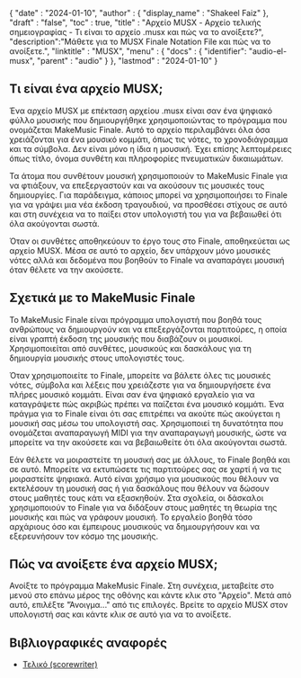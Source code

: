 {
  "date" : "2024-01-10",
  "author" : {
    "display_name" : "Shakeel Faiz"
  },
  "draft" : "false",
  "toc" : true,
  "title" : "Αρχείο MUSX - Αρχείο τελικής σημειογραφίας - Τι είναι το αρχείο .musx και πώς να το ανοίξετε?",
  "description":"Μάθετε για το MUSX Finale Notation File και πώς να το ανοίξετε.",
  "linktitle" : "MUSX",
  "menu" : {
    "docs" : {
      "identifier": "audio-el-musx",
      "parent" : "audio"
    }
  },
  "lastmod" : "2024-01-10"
}

## Τι είναι ένα αρχείο MUSX;

Ένα αρχείο MUSX με επέκταση αρχείου .musx είναι σαν ένα ψηφιακό φύλλο μουσικής που δημιουργήθηκε χρησιμοποιώντας το πρόγραμμα που ονομάζεται MakeMusic Finale. Αυτό το αρχείο περιλαμβάνει όλα όσα χρειάζονται για ένα μουσικό κομμάτι, όπως τις νότες, το χρονοδιάγραμμα και τα σύμβολα. Δεν είναι μόνο η ίδια η μουσική. Έχει επίσης λεπτομέρειες όπως τίτλο, όνομα συνθέτη και πληροφορίες πνευματικών δικαιωμάτων.

Τα άτομα που συνθέτουν μουσική χρησιμοποιούν το MakeMusic Finale για να φτιάξουν, να επεξεργαστούν και να ακούσουν τις μουσικές τους δημιουργίες. Για παράδειγμα, κάποιος μπορεί να χρησιμοποιήσει το Finale για να γράψει μια νέα έκδοση τραγουδιού, να προσθέσει στίχους σε αυτό και στη συνέχεια να το παίξει στον υπολογιστή του για να βεβαιωθεί ότι όλα ακούγονται σωστά.

Όταν οι συνθέτες αποθηκεύουν το έργο τους στο Finale, αποθηκεύεται ως αρχείο MUSX. Μέσα σε αυτό το αρχείο, δεν υπάρχουν μόνο μουσικές νότες αλλά και δεδομένα που βοηθούν το Finale να αναπαράγει μουσική όταν θέλετε να την ακούσετε.

## Σχετικά με το MakeMusic Finale

Το MakeMusic Finale είναι πρόγραμμα υπολογιστή που βοηθά τους ανθρώπους να δημιουργούν και να επεξεργάζονται παρτιτούρες, η οποία είναι γραπτή έκδοση της μουσικής που διαβάζουν οι μουσικοί. Χρησιμοποιείται από συνθέτες, μουσικούς και δασκάλους για τη δημιουργία μουσικής στους υπολογιστές τους.

Όταν χρησιμοποιείτε το Finale, μπορείτε να βάλετε όλες τις μουσικές νότες, σύμβολα και λέξεις που χρειάζεστε για να δημιουργήσετε ένα πλήρες μουσικό κομμάτι. Είναι σαν ένα ψηφιακό εργαλείο για να καταγράψετε πώς ακριβώς πρέπει να παίζεται ένα μουσικό κομμάτι. Ένα πράγμα για το Finale είναι ότι σας επιτρέπει να ακούτε πώς ακούγεται η μουσική σας μέσω του υπολογιστή σας. Χρησιμοποιεί τη δυνατότητα που ονομάζεται αναπαραγωγή MIDI για την αναπαραγωγή μουσικής, ώστε να μπορείτε να την ακούσετε και να βεβαιωθείτε ότι όλα ακούγονται σωστά.

Εάν θέλετε να μοιραστείτε τη μουσική σας με άλλους, το Finale βοηθά και σε αυτό. Μπορείτε να εκτυπώσετε τις παρτιτούρες σας σε χαρτί ή να τις μοιραστείτε ψηφιακά. Αυτό είναι χρήσιμο για μουσικούς που θέλουν να εκτελέσουν τη μουσική σας ή για δασκάλους που θέλουν να δώσουν στους μαθητές τους κάτι να εξασκηθούν. Στα σχολεία, οι δάσκαλοι χρησιμοποιούν το Finale για να διδάξουν στους μαθητές τη θεωρία της μουσικής και πώς να γράφουν μουσική. Το εργαλείο βοηθά τόσο αρχάριους όσο και έμπειρους μουσικούς να δημιουργήσουν και να εξερευνήσουν τον κόσμο της μουσικής.

## Πώς να ανοίξετε ένα αρχείο MUSX;

Ανοίξτε το πρόγραμμα MakeMusic Finale. Στη συνέχεια, μεταβείτε στο μενού στο επάνω μέρος της οθόνης και κάντε κλικ στο "Αρχείο". Μετά από αυτό, επιλέξτε "Άνοιγμα..." από τις επιλογές. Βρείτε το αρχείο MUSX στον υπολογιστή σας και κάντε κλικ σε αυτό για να το ανοίξετε.

## Βιβλιογραφικές αναφορές
* [Τελικό (scorewriter)](https://en.wikipedia.org/wiki/Finale_(scorewriter))
